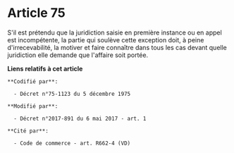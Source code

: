 # Article 75

S'il est prétendu que la juridiction saisie en première instance ou en appel est incompétente, la partie qui soulève cette
exception doit, à peine d'irrecevabilité, la motiver et faire connaître dans tous les cas devant quelle juridiction elle
demande que l'affaire soit portée.

**Liens relatifs à cet article**

	**Codifié par**:

	  - Décret n°75-1123 du 5 décembre 1975

	**Modifié par**:

	  - Décret n°2017-891 du 6 mai 2017 - art. 1

	**Cité par**:

	  - Code de commerce - art. R662-4 (VD)

